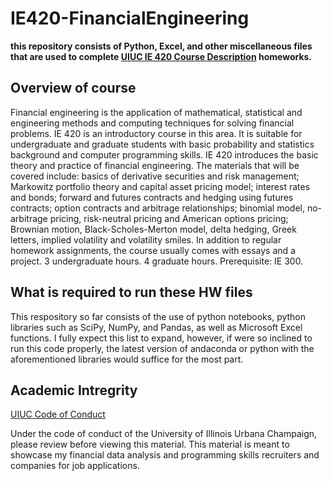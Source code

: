 # IE420-FinancialEngineering


**this repository consists of Python, Excel, and other miscellaneous files that are used to complete [UIUC IE 420 Course Description](https://ise.illinois.edu/academics/courses/IE420-120211) homeworks.**

## Overview of course

Financial engineering is the application of mathematical, statistical and engineering methods and computing techniques for solving financial problems. IE 420 is an introductory course in this area. It is suitable for undergraduate and graduate students with basic probability and statistics background and computer programming skills. IE 420 introduces the basic theory and practice of financial engineering. The materials that will be covered include: basics of derivative securities and risk management; Markowitz portfolio theory and capital asset pricing model; interest rates and bonds; forward and futures contracts and hedging using futures contracts; option contracts and arbitrage relationships; binomial model, no-arbitrage pricing, risk-neutral pricing and American options pricing; Brownian motion, Black-Scholes-Merton model, delta hedging, Greek letters, implied volatility and volatility smiles. In addition to regular homework assignments, the course usually comes with essays and a project. 3 undergraduate hours. 4 graduate hours. Prerequisite: IE 300.


## What is required to run these HW files

This respository so far consists of the use of python notebooks, python libraries such as SciPy, NumPy, and Pandas, as well as Microsoft Excel functions. I fully expect this list to expand, however, if were so inclined to run this code properly, the latest version of andaconda or python with the aforementioned libraries would suffice for the most part.


## Academic Intregrity

[UIUC Code of Conduct](https://studentcode.illinois.edu/article1/part4/1-401/)

Under the code of conduct of the University of Illinois Urbana Champaign, please review before viewing this material. This material is meant to showcase my financial data analysis and programming skills recruiters and companies for job applications.
